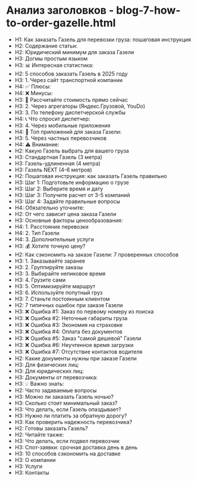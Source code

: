 # Анализ заголовков - blog-7-how-to-order-gazelle.html

- H1: Как заказать Газель для перевозки груза: пошаговая инструкция
- H2: Содержание статьи:
- H2: Юридический минимум для заказа Газели
- H3: Догмы простым языком
- H3: 📊 Интересная статистика:
- H2: 5 способов заказать Газель в 2025 году
- H3: 1. Через сайт транспортной компании
- H4: ✅ Плюсы:
- H4: ❌ Минусы:
- H3: 🚀 Рассчитайте стоимость прямо сейчас
- H3: 2. Через агрегаторы (Яндекс.Грузовой, YouDo)
- H3: 3. По телефону диспетчерской службы
- H4: 📞 Что спросит диспетчер:
- H3: 4. Через мобильные приложения
- H4: 📱 Топ приложений для заказа Газели:
- H3: 5. Через частных перевозчиков
- H4: ⚠️ Внимание:
- H2: Какую Газель выбрать для вашего груза
- H3: Стандартная Газель (3 метра)
- H3: Газель-удлиненная (4 метра)
- H3: Газель NEXT (4-6 метров)
- H2: Пошаговая инструкция: как заказать Газель правильно
- H3: Шаг 1: Подготовьте информацию о грузе
- H3: Шаг 2: Выберите время и дату
- H3: Шаг 3: Получите расчет от 3-5 компаний
- H3: Шаг 4: Задайте правильные вопросы
- H4: Обязательно уточните:
- H2: От чего зависит цена заказа Газели
- H3: Основные факторы ценообразования:
- H4: 1. Расстояние перевозки
- H4: 2. Тип Газели
- H4: 3. Дополнительные услуги
- H3: 💰 Хотите точную цену?
- H2: Как сэкономить на заказе Газели: 7 проверенных способов
- H3: 1. Заказывайте заранее
- H3: 2. Группируйте заказы
- H3: 3. Выбирайте непиковое время
- H3: 4. Грузите сами
- H3: 5. Оптимизируйте маршрут
- H3: 6. Используйте попутный груз
- H3: 7. Станьте постоянным клиентом
- H2: 7 типичных ошибок при заказе Газели
- H3: ❌ Ошибка #1: Заказ по первому номеру из поиска
- H3: ❌ Ошибка #2: Неточные габариты груза
- H3: ❌ Ошибка #3: Экономия на страховке
- H3: ❌ Ошибка #4: Оплата без документов
- H3: ❌ Ошибка #5: Заказ "самой дешевой" Газели
- H3: ❌ Ошибка #6: Неучтенное время загрузки
- H3: ❌ Ошибка #7: Отсутствие контактов водителя
- H2: Какие документы нужны при заказе Газели
- H3: Для физических лиц:
- H3: Для юридических лиц:
- H3: Документы от перевозчика:
- H3: 💡 Важно знать:
- H2: Часто задаваемые вопросы
- H3: Можно ли заказать Газель ночью?
- H3: Сколько стоит минимальный заказ?
- H3: Что делать, если Газель опаздывает?
- H3: Нужно ли платить за обратную дорогу?
- H3: Как проверить надежность перевозчика?
- H2: Готовы заказать Газель?
- H2: Читайте также:
- H3: Что делать, если подвел перевозчик
- H3: Спот-заявки: срочная доставка день в день
- H3: 10 способов сэкономить на доставке
- H3: О компании
- H3: Услуги
- H3: Контакты
